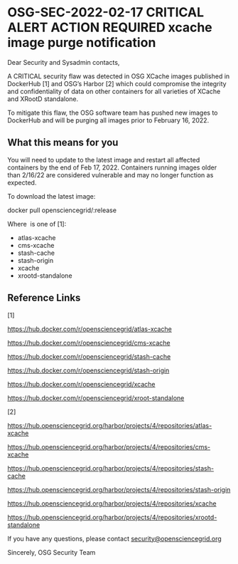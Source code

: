﻿# OSG-SEC-2022-02-17 CRITICAL ALERT ACTION REQUIRED xcache image purge notification

Dear Security and Sysadmin contacts,

A CRITICAL security flaw was detected in OSG XCache images published in DockerHub [1] and OSG’s Harbor [2] which could compromise the integrity and confidentiality of data on other containers for all varieties of XCache and XRootD standalone.

To mitigate this flaw, the OSG software team has pushed new images to DockerHub and will be purging all images prior to February 16, 2022.

## What this means for you
You will need to update to the latest image and restart all affected containers by the end of Feb 17, 2022.  Containers running images older than 2/16/22 are considered vulnerable and may no longer function as expected.

To download the latest image:

docker pull opensciencegrid/<IMAGE NAME>:release

Where <IMAGE NAME> is one of [1]:
* atlas-xcache
* cms-xcache
* stash-cache
* stash-origin
* xcache
* xrootd-standalone

## Reference Links
[1] 

https://hub.docker.com/r/opensciencegrid/atlas-xcache

https://hub.docker.com/r/opensciencegrid/cms-xcache

https://hub.docker.com/r/opensciencegrid/stash-cache

https://hub.docker.com/r/opensciencegrid/stash-origin

https://hub.docker.com/r/opensciencegrid/xcache 

https://hub.docker.com/r/opensciencegrid/xroot-standalone 


[2]

https://hub.opensciencegrid.org/harbor/projects/4/repositories/atlas-xcache 

https://hub.opensciencegrid.org/harbor/projects/4/repositories/cms-xcache 

https://hub.opensciencegrid.org/harbor/projects/4/repositories/stash-cache 

https://hub.opensciencegrid.org/harbor/projects/4/repositories/stash-origin 

https://hub.opensciencegrid.org/harbor/projects/4/repositories/xcache 

https://hub.opensciencegrid.org/harbor/projects/4/repositories/xrootd-standalone 


If you have any questions, please contact security@opensciencegrid.org

Sincerely,
OSG Security Team

